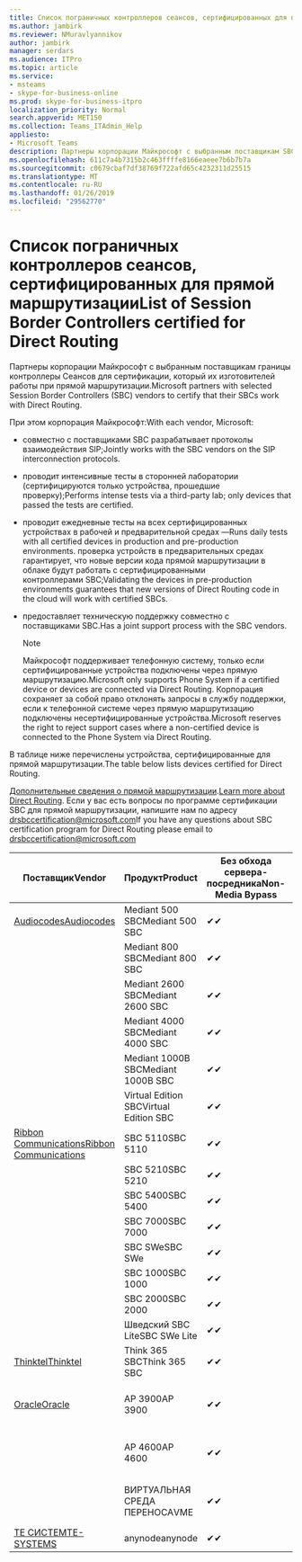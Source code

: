 ```yaml
---
title: Список пограничных контроллеров сеансов, сертифицированных для прямой маршрутизации
ms.author: jambirk
ms.reviewer: NMuravlyannikov
author: jambirk
manager: serdars
ms.audience: ITPro
ms.topic: article
ms.service:
- msteams
- skype-for-business-online
ms.prod: skype-for-business-itpro
localization_priority: Normal
search.appverid: MET150
ms.collection: Teams_ITAdmin_Help
appliesto:
- Microsoft Teams
description: Партнеры корпорации Майкрософт с выбранным поставщикам SBC для подтверждения своей SBC работать с прямой маршрутизации.
ms.openlocfilehash: 611c7a4b7315b2c463ffffe8166eaeee7b6b7b7a
ms.sourcegitcommit: c0679cbaf7df38769f722afd65c4232311d25515
ms.translationtype: MT
ms.contentlocale: ru-RU
ms.lasthandoff: 01/26/2019
ms.locfileid: "29562770"
---
```

# <a name="list-of-session-border-controllers-certified-for-direct-routing"></a><span data-ttu-id="87a25-103">Список пограничных контроллеров сеансов, сертифицированных для прямой маршрутизации</span><span class="sxs-lookup"><span data-stu-id="87a25-103">List of Session Border Controllers certified for Direct Routing</span></span>

<span data-ttu-id="87a25-104">Партнеры корпорации Майкрософт с выбранным поставщикам границы контроллеры Сеансов для сертификации, который их изготовителей работы при прямой маршрутизации.</span><span class="sxs-lookup"><span data-stu-id="87a25-104">Microsoft partners with selected Session Border Controllers (SBC) vendors to certify that their SBCs work with Direct Routing.</span></span> 

<span data-ttu-id="87a25-105">При этом корпорация Майкрософт:</span><span class="sxs-lookup"><span data-stu-id="87a25-105">With each vendor, Microsoft:</span></span> 

- <span data-ttu-id="87a25-106">совместно с поставщиками SBC разрабатывает протоколы взаимодействия SIP;</span><span class="sxs-lookup"><span data-stu-id="87a25-106">Jointly works with the SBC vendors on the SIP interconnection protocols.</span></span>
- <span data-ttu-id="87a25-107">проводит интенсивные тесты в сторонней лаборатории (сертифицируются только устройства, прошедшие проверку);</span><span class="sxs-lookup"><span data-stu-id="87a25-107">Performs intense tests via a third-party lab; only devices that passed the tests are certified.</span></span> 
- <span data-ttu-id="87a25-108">проводит ежедневные тесты на всех сертифицированных устройствах в рабочей и предварительной средах —</span><span class="sxs-lookup"><span data-stu-id="87a25-108">Runs daily tests with all certified devices in production and pre-production environments.</span></span> <span data-ttu-id="87a25-109">проверка устройств в предварительных средах гарантирует, что новые версии кода прямой маршрутизации в облаке будут работать с сертифицированными контроллерами SBC;</span><span class="sxs-lookup"><span data-stu-id="87a25-109">Validating the devices in pre-production environments guarantees that new versions of Direct Routing code in the cloud will work with certified SBCs.</span></span> 
- <span data-ttu-id="87a25-110">предоставляет техническую поддержку совместно с поставщиками SBC.</span><span class="sxs-lookup"><span data-stu-id="87a25-110">Has a joint support process with the SBC vendors.</span></span>


  > [!NOTE]
  > <span data-ttu-id="87a25-111">Майкрософт поддерживает телефонную систему, только если сертифицированные устройства подключены через прямую маршрутизацию.</span><span class="sxs-lookup"><span data-stu-id="87a25-111">Microsoft only supports Phone System if a certified device or devices are connected via Direct Routing.</span></span> <span data-ttu-id="87a25-112">Корпорация сохраняет за собой право отклонять запросы в службу поддержки, если к телефонной системе через прямую маршрутизацию подключены несертифицированные устройства.</span><span class="sxs-lookup"><span data-stu-id="87a25-112">Microsoft reserves the right to reject support cases where a non-certified device is connected to the Phone System via Direct Routing.</span></span> 

<span data-ttu-id="87a25-113">В таблице ниже перечислены устройства, сертифицированные для прямой маршрутизации.</span><span class="sxs-lookup"><span data-stu-id="87a25-113">The table below lists devices certified for Direct Routing.</span></span> 

<span data-ttu-id="87a25-114">[Дополнительные сведения о прямой маршрутизации](https://aka.ms/dr).</span><span class="sxs-lookup"><span data-stu-id="87a25-114">[Learn more about Direct Routing](https://aka.ms/dr).</span></span> <span data-ttu-id="87a25-115">Если у вас есть вопросы по программе сертификации SBC для прямой маршрутизации, напишите нам по адресу drsbccertification@microsoft.com</span><span class="sxs-lookup"><span data-stu-id="87a25-115">If you have any questions about SBC certification program for Direct Routing please email to drsbccertification@microsoft.com</span></span>


|                                                       <span data-ttu-id="87a25-116">Поставщик</span><span class="sxs-lookup"><span data-stu-id="87a25-116">Vendor</span></span>                                                        |       <span data-ttu-id="87a25-117">Продукт</span><span class="sxs-lookup"><span data-stu-id="87a25-117">Product</span></span>       | <span data-ttu-id="87a25-118">Без обхода сервера-посредника</span><span class="sxs-lookup"><span data-stu-id="87a25-118">Non-Media Bypass</span></span> | <span data-ttu-id="87a25-119">Обход сервера-посредника</span><span class="sxs-lookup"><span data-stu-id="87a25-119">Media Bypass</span></span> | <span data-ttu-id="87a25-120">Версия ПО</span><span class="sxs-lookup"><span data-stu-id="87a25-120">Software Version</span></span> |
|---------------------------------------------------------------------------------------------------------------------|---------------------|------------------|--------------|------------------|
| [<span data-ttu-id="87a25-121">Audiocodes</span><span class="sxs-lookup"><span data-stu-id="87a25-121">Audiocodes</span></span>](https://www.audiocodes.com/solutions-products/products/products-for-microsoft-365/direct-routing-for-microsoft-teams) |   <span data-ttu-id="87a25-122">Mediant 500 SBC</span><span class="sxs-lookup"><span data-stu-id="87a25-122">Mediant 500 SBC</span></span>   |     <span data-ttu-id="87a25-123">&#10004;</span><span class="sxs-lookup"><span data-stu-id="87a25-123">&#10004;</span></span>     |   <span data-ttu-id="87a25-124">Ожидание</span><span class="sxs-lookup"><span data-stu-id="87a25-124">Pending</span></span>    |  <span data-ttu-id="87a25-125">7.20A.200.055</span><span class="sxs-lookup"><span data-stu-id="87a25-125">7.20A.200.055</span></span>   |
|                                                                                                                     |   <span data-ttu-id="87a25-126">Mediant 800 SBC</span><span class="sxs-lookup"><span data-stu-id="87a25-126">Mediant 800 SBC</span></span>   |     <span data-ttu-id="87a25-127">&#10004;</span><span class="sxs-lookup"><span data-stu-id="87a25-127">&#10004;</span></span>     |   <span data-ttu-id="87a25-128">Ожидание</span><span class="sxs-lookup"><span data-stu-id="87a25-128">Pending</span></span>    |  <span data-ttu-id="87a25-129">7.20A.200.055</span><span class="sxs-lookup"><span data-stu-id="87a25-129">7.20A.200.055</span></span>   |
|                                                                                                                     |  <span data-ttu-id="87a25-130">Mediant 2600 SBC</span><span class="sxs-lookup"><span data-stu-id="87a25-130">Mediant 2600 SBC</span></span>   |     <span data-ttu-id="87a25-131">&#10004;</span><span class="sxs-lookup"><span data-stu-id="87a25-131">&#10004;</span></span>     |   <span data-ttu-id="87a25-132">Ожидание</span><span class="sxs-lookup"><span data-stu-id="87a25-132">Pending</span></span>    |  <span data-ttu-id="87a25-133">7.20A.200.055</span><span class="sxs-lookup"><span data-stu-id="87a25-133">7.20A.200.055</span></span>   |
|                                                                                                                     |  <span data-ttu-id="87a25-134">Mediant 4000 SBC</span><span class="sxs-lookup"><span data-stu-id="87a25-134">Mediant 4000 SBC</span></span>   |     <span data-ttu-id="87a25-135">&#10004;</span><span class="sxs-lookup"><span data-stu-id="87a25-135">&#10004;</span></span>     |   <span data-ttu-id="87a25-136">Ожидание</span><span class="sxs-lookup"><span data-stu-id="87a25-136">Pending</span></span>    |  <span data-ttu-id="87a25-137">7.20A.200.055</span><span class="sxs-lookup"><span data-stu-id="87a25-137">7.20A.200.055</span></span>   |
|                                                                                                                     | <span data-ttu-id="87a25-138">Mediant 1000B SBC</span><span class="sxs-lookup"><span data-stu-id="87a25-138">Mediant 1000B  SBC</span></span>  |     <span data-ttu-id="87a25-139">&#10004;</span><span class="sxs-lookup"><span data-stu-id="87a25-139">&#10004;</span></span>     |   <span data-ttu-id="87a25-140">Ожидание</span><span class="sxs-lookup"><span data-stu-id="87a25-140">Pending</span></span>    |  <span data-ttu-id="87a25-141">7.20A.200.055</span><span class="sxs-lookup"><span data-stu-id="87a25-141">7.20A.200.055</span></span>   |
|                                                                                                                     | <span data-ttu-id="87a25-142">Virtual Edition SBC</span><span class="sxs-lookup"><span data-stu-id="87a25-142">Virtual Edition SBC</span></span> |     <span data-ttu-id="87a25-143">&#10004;</span><span class="sxs-lookup"><span data-stu-id="87a25-143">&#10004;</span></span>     |   <span data-ttu-id="87a25-144">Ожидание</span><span class="sxs-lookup"><span data-stu-id="87a25-144">Pending</span></span>    |  <span data-ttu-id="87a25-145">7.20A.200.055</span><span class="sxs-lookup"><span data-stu-id="87a25-145">7.20A.200.055</span></span>   |
|  [<span data-ttu-id="87a25-146">Ribbon Communications</span><span class="sxs-lookup"><span data-stu-id="87a25-146">Ribbon Communications</span></span>](https://ribboncommunications.com/solutions/enterprise-solutions/microsoft-skype-business)  |      <span data-ttu-id="87a25-147">SBC 5110</span><span class="sxs-lookup"><span data-stu-id="87a25-147">SBC 5110</span></span>       |     <span data-ttu-id="87a25-148">&#10004;</span><span class="sxs-lookup"><span data-stu-id="87a25-148">&#10004;</span></span>     |   <span data-ttu-id="87a25-149">Ожидание</span><span class="sxs-lookup"><span data-stu-id="87a25-149">Pending</span></span>    |       <span data-ttu-id="87a25-150">V6.2</span><span class="sxs-lookup"><span data-stu-id="87a25-150">V6.2</span></span>       |
|                                                                                                                     |      <span data-ttu-id="87a25-151">SBC 5210</span><span class="sxs-lookup"><span data-stu-id="87a25-151">SBC 5210</span></span>       |     <span data-ttu-id="87a25-152">&#10004;</span><span class="sxs-lookup"><span data-stu-id="87a25-152">&#10004;</span></span>     |   <span data-ttu-id="87a25-153">Ожидание</span><span class="sxs-lookup"><span data-stu-id="87a25-153">Pending</span></span>    |       <span data-ttu-id="87a25-154">V6.2</span><span class="sxs-lookup"><span data-stu-id="87a25-154">V6.2</span></span>       |
|                                                                                                                     |      <span data-ttu-id="87a25-155">SBC 5400</span><span class="sxs-lookup"><span data-stu-id="87a25-155">SBC 5400</span></span>       |     <span data-ttu-id="87a25-156">&#10004;</span><span class="sxs-lookup"><span data-stu-id="87a25-156">&#10004;</span></span>     |   <span data-ttu-id="87a25-157">Ожидание</span><span class="sxs-lookup"><span data-stu-id="87a25-157">Pending</span></span>    |       <span data-ttu-id="87a25-158">V6.2</span><span class="sxs-lookup"><span data-stu-id="87a25-158">V6.2</span></span>       |
|                                                                                                                     |      <span data-ttu-id="87a25-159">SBC 7000</span><span class="sxs-lookup"><span data-stu-id="87a25-159">SBC 7000</span></span>       |     <span data-ttu-id="87a25-160">&#10004;</span><span class="sxs-lookup"><span data-stu-id="87a25-160">&#10004;</span></span>     |   <span data-ttu-id="87a25-161">Ожидание</span><span class="sxs-lookup"><span data-stu-id="87a25-161">Pending</span></span>    |       <span data-ttu-id="87a25-162">V6.2</span><span class="sxs-lookup"><span data-stu-id="87a25-162">V6.2</span></span>       |
|                                                                                                                     |       <span data-ttu-id="87a25-163">SBC SWe</span><span class="sxs-lookup"><span data-stu-id="87a25-163">SBC SWe</span></span>       |     <span data-ttu-id="87a25-164">&#10004;</span><span class="sxs-lookup"><span data-stu-id="87a25-164">&#10004;</span></span>     |   <span data-ttu-id="87a25-165">Ожидание</span><span class="sxs-lookup"><span data-stu-id="87a25-165">Pending</span></span>    |       <span data-ttu-id="87a25-166">V6.2</span><span class="sxs-lookup"><span data-stu-id="87a25-166">V6.2</span></span>       |
|                                                                                                                     |      <span data-ttu-id="87a25-167">SBC 1000</span><span class="sxs-lookup"><span data-stu-id="87a25-167">SBC 1000</span></span>       |     <span data-ttu-id="87a25-168">&#10004;</span><span class="sxs-lookup"><span data-stu-id="87a25-168">&#10004;</span></span>     |   <span data-ttu-id="87a25-169">Ожидание</span><span class="sxs-lookup"><span data-stu-id="87a25-169">Pending</span></span>    |      <span data-ttu-id="87a25-170">V7.0.2</span><span class="sxs-lookup"><span data-stu-id="87a25-170">V7.0.2</span></span>      |
|                                                                                                                     |      <span data-ttu-id="87a25-171">SBC 2000</span><span class="sxs-lookup"><span data-stu-id="87a25-171">SBC 2000</span></span>       |     <span data-ttu-id="87a25-172">&#10004;</span><span class="sxs-lookup"><span data-stu-id="87a25-172">&#10004;</span></span>     |   <span data-ttu-id="87a25-173">Ожидание</span><span class="sxs-lookup"><span data-stu-id="87a25-173">Pending</span></span>    |      <span data-ttu-id="87a25-174">V7.0.2</span><span class="sxs-lookup"><span data-stu-id="87a25-174">V7.0.2</span></span>      |
|                                                                                                                     |    <span data-ttu-id="87a25-175">Шведский SBC Lite</span><span class="sxs-lookup"><span data-stu-id="87a25-175">SBC SWe Lite</span></span>     |     <span data-ttu-id="87a25-176">&#10004;</span><span class="sxs-lookup"><span data-stu-id="87a25-176">&#10004;</span></span>     |   <span data-ttu-id="87a25-177">Ожидание</span><span class="sxs-lookup"><span data-stu-id="87a25-177">Pending</span></span>    |      <span data-ttu-id="87a25-178">V7.0.4</span><span class="sxs-lookup"><span data-stu-id="87a25-178">V7.0.4</span></span>      |
|                     [<span data-ttu-id="87a25-179">Thinktel</span><span class="sxs-lookup"><span data-stu-id="87a25-179">Thinktel</span></span>](https://www.thinktel.ca/services/think-365/think-365-overview/)                      |    <span data-ttu-id="87a25-180">Think 365 SBC</span><span class="sxs-lookup"><span data-stu-id="87a25-180">Think 365 SBC</span></span>    |     <span data-ttu-id="87a25-181">&#10004;</span><span class="sxs-lookup"><span data-stu-id="87a25-181">&#10004;</span></span>     |   <span data-ttu-id="87a25-182">Ожидание</span><span class="sxs-lookup"><span data-stu-id="87a25-182">Pending</span></span>    |       <span data-ttu-id="87a25-183">V1.4</span><span class="sxs-lookup"><span data-stu-id="87a25-183">V1.4</span></span>       |
|                     [<span data-ttu-id="87a25-184">Oracle</span><span class="sxs-lookup"><span data-stu-id="87a25-184">Oracle</span></span>](https://www.oracle.com/industries/communications/products/session-border-controller/index.html)                      |    <span data-ttu-id="87a25-185">AP 3900</span><span class="sxs-lookup"><span data-stu-id="87a25-185">AP 3900</span></span>       |    <span data-ttu-id="87a25-186">&#10004;</span><span class="sxs-lookup"><span data-stu-id="87a25-186">&#10004;</span></span>     |   <span data-ttu-id="87a25-187">Ожидание</span><span class="sxs-lookup"><span data-stu-id="87a25-187">Pending</span></span>  |   <span data-ttu-id="87a25-188">Глобальный Администратор ECZ8.1.0 MR-1 (сборка 145)</span><span class="sxs-lookup"><span data-stu-id="87a25-188">ECZ8.1.0 MR-1 GA (Build 145)</span></span>  |
|                                                                                                                     |      <span data-ttu-id="87a25-189">AP 4600</span><span class="sxs-lookup"><span data-stu-id="87a25-189">AP 4600</span></span>         |    <span data-ttu-id="87a25-190">&#10004;</span><span class="sxs-lookup"><span data-stu-id="87a25-190">&#10004;</span></span>   |   <span data-ttu-id="87a25-191">Ожидание</span><span class="sxs-lookup"><span data-stu-id="87a25-191">Pending</span></span>    |     <span data-ttu-id="87a25-192">Глобальный Администратор ECZ8.1.0 MR-1 (сборка 145)</span><span class="sxs-lookup"><span data-stu-id="87a25-192">ECZ8.1.0 MR-1 GA (Build 145)</span></span>  |
|                                                                                                                     |      <span data-ttu-id="87a25-193">ВИРТУАЛЬНАЯ СРЕДА ПЕРЕНОСА</span><span class="sxs-lookup"><span data-stu-id="87a25-193">VME</span></span>             |    <span data-ttu-id="87a25-194">&#10004;</span><span class="sxs-lookup"><span data-stu-id="87a25-194">&#10004;</span></span>    |   <span data-ttu-id="87a25-195">Ожидание</span><span class="sxs-lookup"><span data-stu-id="87a25-195">Pending</span></span>    |     <span data-ttu-id="87a25-196">Глобальный Администратор ECZ8.1.0 MR-1 (сборка 145)</span><span class="sxs-lookup"><span data-stu-id="87a25-196">ECZ8.1.0 MR-1 GA (Build 145)</span></span>     |
|                     [<span data-ttu-id="87a25-197">TE СИСТЕМ</span><span class="sxs-lookup"><span data-stu-id="87a25-197">TE-SYSTEMS</span></span>](https://www.anynode.de/anynode-and-microsoft-teams/)                               |     <span data-ttu-id="87a25-198">anynode</span><span class="sxs-lookup"><span data-stu-id="87a25-198">anynode</span></span>         |     <span data-ttu-id="87a25-199">&#10004;</span><span class="sxs-lookup"><span data-stu-id="87a25-199">&#10004;</span></span>   |   <span data-ttu-id="87a25-200">Ожидание</span><span class="sxs-lookup"><span data-stu-id="87a25-200">Pending</span></span>    |      <span data-ttu-id="87a25-201">V3.16.2</span><span class="sxs-lookup"><span data-stu-id="87a25-201">v3.16.2</span></span>      |

